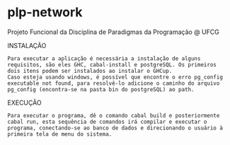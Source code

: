 # plp-network
Projeto Funcional da Disciplina de Paradigmas da Programação @ UFCG

INSTALAÇÃO

	Para executar a aplicação é necessária a instalação de alguns requisitos, são eles GHC, cabal-install e postgreSQL. Os primeiros dois itens podem ser instalados ao instalar o GHCup.
	Caso esteja usando windows, é possível que encontre o erro pg_config executable not found, para resolvê-lo adicione o caminho do arquivo pg_config (encontra-se na pasta bin do postgreSQL) ao path.

EXECUÇÃO

	Para executar o programa, dê o comando cabal build e posteriormente cabal run, esta sequência de comandos irá compilar e executar o programa, conectando-se ao banco de dados e direcionando o usuário à primeira tela de menu do sistema.
